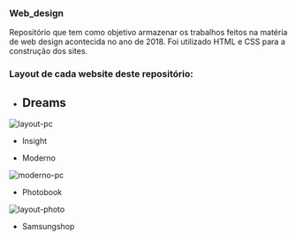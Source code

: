 ### Web_design  <br />
Repositório que tem como objetivo armazenar os trabalhos feitos na matéria de web design acontecida no ano de 2018. Foi utilizado HTML e CSS para a construção dos sites.

### Layout de cada website deste repositório:

* ## Dreams

![layout-pc](https://user-images.githubusercontent.com/95611970/187519242-92b7e90b-9be0-4a14-bedc-bbd852c10696.jpg)


* Insight


* Moderno

![moderno-pc](https://user-images.githubusercontent.com/95611970/187519284-a47f4e5f-2d04-4e36-bfa5-459566a2a8c5.jpg)


* Photobook

![layout-photo](https://user-images.githubusercontent.com/95611970/187519313-0c33c207-d7b7-43fc-b289-076c47164621.png)


* Samsungshop
